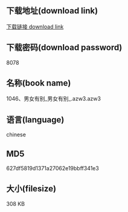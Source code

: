 ## 下载地址(download link)
[下载链接 download link](https://voluble-croquembouche-d321dc.netlify.app/?s=1046%E3%80%81%E7%94%B7%E5%A5%B3%E6%9C%89%E5%88%AB_%E7%94%B7%E5%A5%B3%E6%9C%89%E5%88%AB_.azw3)

## 下载密码(download password)
8078

## 名称(book name)
1046、男女有别_男女有别_.azw3.azw3

## 语言(language)
chinese

## MD5
627df5819d1371a27062e19bbff341e3

## 大小(filesize)
308 KB
